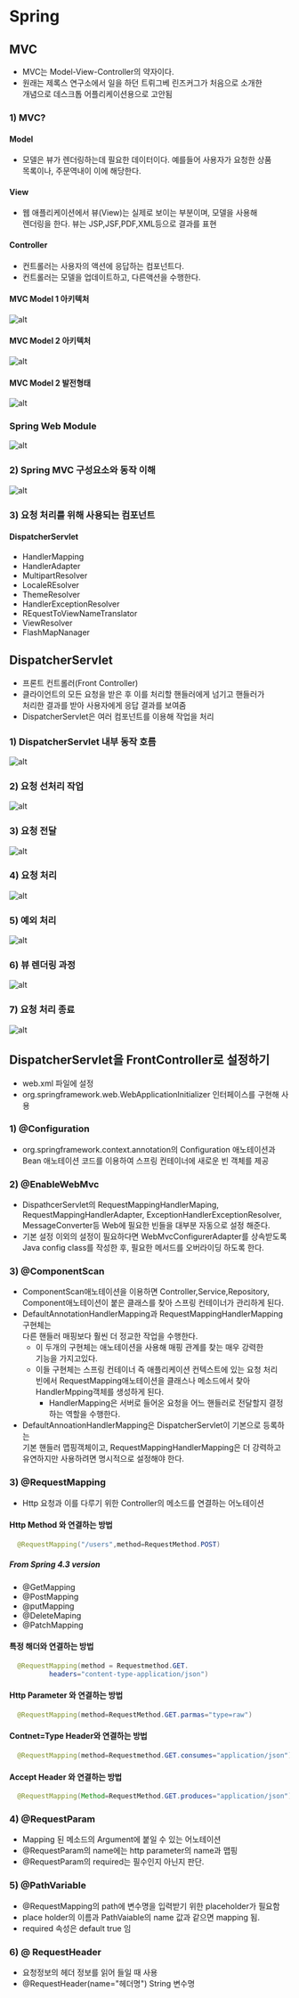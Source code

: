 Spring
=======

## MVC

* MVC는 Model-View-Controller의 약자이다.
* 원래는 제록스 연구소에서 일을 하던 트뤼그베 린즈커그가 처음으로 소개한   
  개념으로 데스크톱 어플리케이션용으로 고안됨

### 1) MVC?

#### Model 
* 모델은 뷰가 렌더링하는데 필요한 데이터이다. 예를들어 사용자가 요청한 상품  
  목록이나, 주문역내이 이에 해당한다.

#### View
* 웹 애플리케이션에서 뷰(View)는 실제로 보이는 부분이며, 모델을 사용해   
  렌더링을 한다. 뷰는 JSP,JSF,PDF,XML등으로 결과를 표현

#### Controller 
* 컨트롤러는 사용자의 액션에 응답하는 컴포넌트다.
* 컨트롤러는 모델을 업데이트하고, 다른액션을 수행한다.

#### MVC Model 1 아키텍처

![alt](https://cphinf.pstatic.net/mooc/20180219_180/1519003368125BcfqV_PNG/1.png?type=w760)

#### MVC Model 2 아키텍처

![alt](https://cphinf.pstatic.net/mooc/20180219_65/1519003382079lUcI5_PNG/2.png?type=w760)

#### MVC Model 2 발전형태

![alt](https://cphinf.pstatic.net/mooc/20180219_149/15190034013354diDI_PNG/3.png?type=w760)

### Spring Web Module

![alt](https://cphinf.pstatic.net/mooc/20180219_73/1519003417760TqmnB_PNG/4.png?type=w760)

### 2) Spring MVC 구성요소와 동작 이해

![alt](https://cphinf.pstatic.net/mooc/20180219_116/1519003779294ejdEx_PNG/1.png?type=w760)

### 3) 요청 처리를 위해 사용되는 컴포넌트

#### DispatcherServlet

* HandlerMapping
* HandlerAdapter
* MultipartResolver
* LocaleREsolver
* ThemeResolver
* HandlerExceptionResolver
* REquestToViewNameTranslator
* ViewResolver
* FlashMapNanager

## DispatcherServlet

* 프론트 컨트롤러(Front Controller)
* 클라이언트의 모든 요청을 받은 후 이를 처리할 핸들러에게 넘기고 핸들러가  
  처리한 결과를 받아 사용자에게 응답 결과를 보여줌
* DispatcherServlet은 여러 컴포넌트를 이용해 작업을 처리

### 1) DispatcherServlet 내부 동작 호름

![alt](https://cphinf.pstatic.net/mooc/20180219_281/1519003870301bOehw_PNG/2.png?type=w760)

### 2) 요청 선처리 작업

![alt](https://cphinf.pstatic.net/mooc/20180219_91/1519003885824QT31y_PNG/3.png?type=w760)

### 3) 요청 전달

![alt](https://cphinf.pstatic.net/mooc/20180219_281/1519003870301bOehw_PNG/2.png?type=w760)

### 4) 요청 처리

![alt](https://cphinf.pstatic.net/mooc/20180219_167/1519004040926yL8eC_PNG/5.png?type=w760)

### 5) 예외 처리

![alt](https://cphinf.pstatic.net/mooc/20180219_26/1519004078279fGdRP_PNG/6.png?type=w760)

### 6) 뷰 렌더링 과정

![alt](https://cphinf.pstatic.net/mooc/20180219_66/1519004113425TanBR_PNG/7.png?type=w760)

### 7) 요청 처리 종료

![alt](https://cphinf.pstatic.net/mooc/20180219_296/1519004150778ofOPV_PNG/8.png?type=w760)

## DispatcherServlet을 FrontController로 설정하기

* web.xml 파일에 설정
* org.springframework.web.WebApplicationInitializer 인터페이스를 구현해 사용

### 1) @Configuration

* org.springframework.context.annotation의 Configuration 애노테이션과  
  Bean 애노테이션 코드를 이용하여 스프링 컨테이너에 새로운 빈 객체를 제공

### 2) @EnableWebMvc

* DispathcerServlet의 RequestMappingHandlerMaping,  
   RequestMappingHandlerAdapter, ExceptionHandlerExceptionResolver,  
   MessageConverter등 Web에 필요한 빈들을 대부분 자동으로 설정 해준다.
* 기본 설정 이외의 설정이 필요하다면 WebMvcConfigurerAdapter를 상속받도록  
  Java config class를 작성한 후, 필요한 메서드를 오버라이딩 하도록 한다.

### 3) @ComponentScan

* ComponentScan애노테이션을 이용하면 Controller,Service,Repository,  
  Component애노테이션이 붙은 클래스를 찾아 스프링 컨테이너가 관리하게 된다.
* DefaultAnnotationHandlerMapping과 RequestMappingHandlerMapping구현체는  
  다른 핸들러 매핑보다 훨씬 더 정교한 작업을 수행한다.
    * 이 두개의 구현체는 애노테이션을 사용해 매핑 관계를 찾는 매우 강력한  
      기능을 가지고있다. 
    * 이들 구현체는 스프링 컨테이너 즉 애플리케이션 컨텍스트에 있는 요청 처리  
      빈에서 RequestMapping애노테이션을 클래스나 메소드에서 찾아   
      HandlerMpping객체를 생성하게 된다.
        * HandlerMapping은 서버로 들어온 요청을 어느 핸들러로 전달할지 결정  
          하는 역할을 수행한다.
* DefaultAnnoationHandlerMapping은 DispatcherServlet이 기본으로 등록하는  
  기본 핸들러 맵핑객체이고, RequestMappingHandlerMapping은 더 강력하고   
  유연하지만 사용하려면 명시적으로 설정해야 한다.

### 3) @RequestMapping

* Http 요청과 이를 다루기 위한 Controller의 메소드를 연결하는 어노테이션

#### Http Method 와 연결하는 방법

```java
  @RequestMapping("/users",method=RequestMethod.POST)
```

##### From Spring 4.3 version

* @GetMapping
* @PostMapping
* @putMapping
* @DeleteMaping
* @PatchMapping

#### 특정 해더와 연결하는 방법

```java
  @RequestMapping(method = Requestmethod.GET.
          headers="content-type-application/json")
```

#### Http Parameter 와 연결하는 방법

```java
  @RequestMapping(method=RequestMethod.GET.parmas="type=raw")
```

#### Contnet=Type Header와 연결하는 방법

```java
  @RequestMapping(method=Requestmethod.GET.consumes="application/json")
```

#### Accept Header 와 연결하는 방법

```java
  @RequestMapping(Method=RequestMethod.GET.produces="application/json")
```

### 4) @RequestParam

* Mapping 된 메소드의 Argument에 붙일 수 있는 어노테이션
* @RequestParam의 name에는 http parameter의 name과 맵핑
* @RequestParam의 required는 필수인지 아닌지 판단.

### 5) @PathVariable

* @RequestMapping의 path에 변수명을 입력받기 위한 placeholder가 필요함
* place holder의 이름과 PathVaiable의 name 값과 같으면 mapping 됨.
* required 속성은 default true 임

### 6) @ RequestHeader

* 요청정보의 헤더 정보를 읽어 들일 때 사용
* @RequestHeader(name="헤더명") String 변수명






